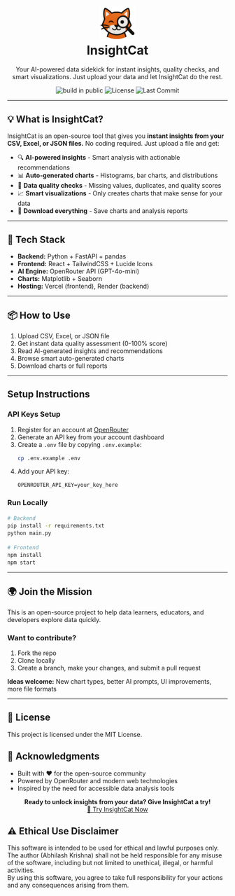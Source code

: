<h1 align="center">
  <img src="https://raw.githubusercontent.com/ak-abhilash/InsightCat/refs/heads/main/logo.png" alt="InsightCat Logo" width="80" loading="lazy">
  <br>
  InsightCat
</h1>
<p align="center">Your AI-powered data sidekick for instant insights, quality checks, and smart visualizations. Just upload your data and let InsightCat do the rest.</p>
<p align="center">
  <img src="https://img.shields.io/badge/building%20in-public-brightgreen" alt="build in public">
  <img src="https://img.shields.io/github/license/ak-abhilash/InsightCat" alt="License">
  <img src="https://img.shields.io/github/last-commit/ak-abhilash/InsightCat" alt="Last Commit">
</p>

---

## 💡 What is InsightCat?

InsightCat is an open-source tool that gives you **instant insights from your CSV, Excel, or JSON files.** No coding required. Just upload a file and get:

- 🔍 **AI-powered insights** - Smart analysis with actionable recommendations
- 📊 **Auto-generated charts** - Histograms, bar charts, and distributions 
- 🧹 **Data quality checks** - Missing values, duplicates, and quality scores
- 📈 **Smart visualizations** - Only creates charts that make sense for your data
- 💾 **Download everything** - Save charts and analysis reports

---

## 🔧 Tech Stack

- **Backend:** Python + FastAPI + pandas
- **Frontend:** React + TailwindCSS + Lucide Icons
- **AI Engine:** OpenRouter API (GPT-4o-mini)
- **Charts:** Matplotlib + Seaborn
- **Hosting:** Vercel (frontend), Render (backend)

---

## 📦 How to Use

1. Upload CSV, Excel, or JSON file
2. Get instant data quality assessment (0-100% score)
3. Read AI-generated insights and recommendations  
4. Browse smart auto-generated charts
5. Download charts or full reports

---

## Setup Instructions

### API Keys Setup
1. Register for an account at [OpenRouter](https://openrouter.ai/)
2. Generate an API key from your account dashboard
3. Create a `.env` file by copying `.env.example`:
   ```bash
   cp .env.example .env
   ```
4. Add your API key:
   ```
   OPENROUTER_API_KEY=your_key_here
   ```

### Run Locally
```bash
# Backend
pip install -r requirements.txt
python main.py

# Frontend  
npm install
npm start
```

---

## 🌍 Join the Mission

This is an open-source project to help data learners, educators, and developers explore data quickly.

### Want to contribute?
1. Fork the repo
2. Clone locally  
3. Create a branch, make your changes, and submit a pull request

**Ideas welcome:** New chart types, better AI prompts, UI improvements, more file formats

---

## 📜 License

This project is licensed under the MIT License.

## 🙏 Acknowledgments

* Built with ❤️ for the open-source community
* Powered by OpenRouter and modern web technologies
* Inspired by the need for accessible data analysis tools


<p align="center">
  <b>Ready to unlock insights from your data? Give InsightCat a try!</b><br>
  <a href="https://insight-cat.vercel.app">🚀 Try InsightCat Now</a>
</p>

## ⚠️ Ethical Use Disclaimer

This software is intended to be used for ethical and lawful purposes only.  
The author (Abhilash Krishna) shall not be held responsible for any misuse of the software, including but not limited to unethical, illegal, or harmful activities.  
By using this software, you agree to take full responsibility for your actions and any consequences arising from them.
